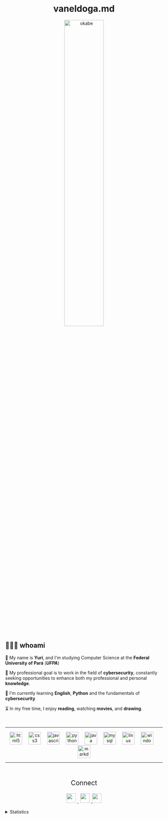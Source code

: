 <h1 align="center"> vaneldoga.md </h1>

<div align="center">
  <img src="https://user-images.githubusercontent.com/74038190/225813708-98b745f2-7d22-48cf-9150-083f1b00d6c9.gif" alt="okabe" style="width: 50%; height: auto; align:right;">
</div>

<h2>👨🏽‍💻 whoami</h2>

<div>
  <p align="left">👤 My name is <b>Yuri</b>, and I'm studying Computer Science at the <b>Federal University of Pará</b> (<i><b>UFPA</b></i>)</p> 

  <p align="left">🎯 My professional goal is to work in the field of <b>cybersecurity</b>, constantly seeking opportunities to enhance both my professional and personal <b>knowledge</b>.</p>

  <p align="left">📌 I'm currently learning <b>English</b>, <b>Python</b> and the fundamentals of <b>cybersecurity</b></p>

  <p align="left">⏳ In my free time, I enjoy <b>reading</b>, watching <b>movies</b>, and <b>drawing</b>.</p>
</div>
<br>

  ---

<div align="center"> <!-- Tecnologias -->
  <img src="https://cdn.jsdelivr.net/gh/devicons/devicon/icons/html5/html5-original.svg" height="40" alt="html5 logo"  />
  <img width="12" />
  <img src="https://cdn.jsdelivr.net/gh/devicons/devicon/icons/css3/css3-original.svg" height="40" alt="css3 logo"  />
  <img width="12" />
  <img src="https://cdn.jsdelivr.net/gh/devicons/devicon/icons/javascript/javascript-original.svg" height="40" alt="javascript logo"  />
  <img width="12" />
  <img src="https://cdn.jsdelivr.net/gh/devicons/devicon/icons/python/python-original.svg" height="40" alt="python logo"  />
  <img width="12" />
  <img src="https://cdn.jsdelivr.net/gh/devicons/devicon/icons/java/java-original.svg" height="40" alt="java logo"  />
  <img width="12" />
  <img src="https://cdn.jsdelivr.net/gh/devicons/devicon/icons/mysql/mysql-original.svg" height="40" alt="mysql logo"  />
  <img width="12" />
  <img src="https://cdn.jsdelivr.net/gh/devicons/devicon/icons/linux/linux-original.svg" height="40" alt="linux logo"  />
  <img width="12" />
  <img src="https://cdn.jsdelivr.net/gh/devicons/devicon/icons/windows8/windows8-original.svg" height="40" alt="windows8 logo"  />
  <img width="12" />
  <img src="https://cdn.jsdelivr.net/gh/devicons/devicon/icons/markdown/markdown-original.svg" height="40" alt="markdown logo"  />
</div>

  ---

<br>

<p align="center" style="font-size: 21px;">Connect</p>

<div align="center"> <!-- social -->
  <a href="https://linkedin.com/in/yuri-delgado/" style="border-right: 5px solid transparent">
      <img src="https://img.shields.io/badge/LinkedIn-%230077B5.svg?logo=linkedin&logoColor=white" style="width: auto; height: 30; border-right: 5px solid transparent;">
  </a>
  <a href="https://instagram.com/vanel___y">
    <img src="https://img.shields.io/badge/Instagram-%23E4405F.svg?logo=Instagram&logoColor=white" style="width: auto; height: 30; border-right: 5px solid transparent;">
  </a>
  <a href="https://twitter.com/vanel___y">
    <img src="https://img.shields.io/badge/Twitter-%231DA1F2.svg?logo=Twitter&logoColor=white" style="width: auto; height: 30;">
  </a>    
</div>


<br>

<details>
  <summary>Statistics</summary>
    <div align="center"> <!-- estatísticas -->
      <br>
      <img src="https://github-readme-stats.vercel.app/api/top-langs/?username=vaneldoga&theme=tokyonight&hide_border=true&include_all_commits=false&count_private=false&layout=compact" height="160">
      <img src="https://github-readme-streak-stats.herokuapp.com?user=vaneldoga&theme=tokyonight&hide_border=true" height="160">
      <hr>      
      <img src="https://github-contributor-stats.vercel.app/api?username=vaneldoga&limit=5&theme=tokyonight&combine_all_yearly_contributions=true&hide_border=true" height="170">
      <a href="https://next.ossinsight.io/widgets/official/compose-user-dashboard-stats?user_id=112524662" target="_blank" style="display: block" align="left">
      <img src="https://github-readme-stats.vercel.app/api?username=vaneldoga&show_icons=true&theme=tokyonight&hide_border=true" height="170" alt="stats graph"/>
      <hr>
      <img align="center" src="https://github-readme-activity-graph.vercel.app/graph?username=vaneldoga&theme=tokyo-night&hide_border=true"/>
      <hr>
      <img align="center" src="http://github-profile-summary-cards.vercel.app/api/cards/profile-details?username=vaneldoga&theme=tokyonight" height="210" />
      <hr>
      <img align="center" src="http://github-profile-summary-cards.vercel.app/api/cards/productive-time?username=vaneldoga&theme=tokyonight" height="220" />
    </div>
</details>
